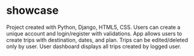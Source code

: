 # showcase

Project created with Python, Django, HTML5, CSS. Users can create a unique account and login/register with validations. App allows users to create trips with destination, dates, and plan. Trips can be edited/deleted only by user. User dashboard displays all trips created by logged user.
